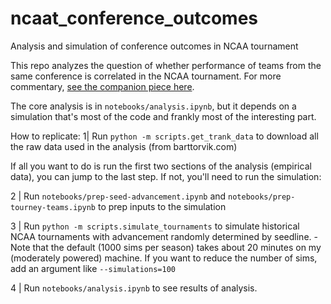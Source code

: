 # ncaat_conference_outcomes
Analysis and simulation of conference outcomes in NCAA tournament

This repo analyzes the question of whether performance of teams from the same conference is correlated in the NCAA tournament. For more commentary, [see the companion piece here](https://open.substack.com/pub/kaleidoscopemind/p/one-weird-trick-to-win-your-bracket).

The core analysis is in `notebooks/analysis.ipynb`, but it depends on a simulation that's most of the code and frankly most of the interesting part. 

How to replicate: 
1| Run `python -m scripts.get_trank_data` to download all the raw data used in the analysis (from barttorvik.com)

If all you want to do is run the first two sections of the analysis (empirical data), you can jump to the last step. If not, you'll need to run the simulation: 

2 | Run `notebooks/prep-seed-advancement.ipynb` and `notebooks/prep-tourney-teams.ipynb` to prep inputs to the simulation

3 | Run `python -m scripts.simulate_tournaments` to simulate historical NCAA tournaments with advancement randomly determined by seedline. 
    - Note that the default (1000 sims per season) takes about 20 minutes on my (moderately powered) machine. If you want to reduce the number of sims, add an argument like `--simulations=100` 

4 | Run `notebooks/analysis.ipynb` to see results of analysis.